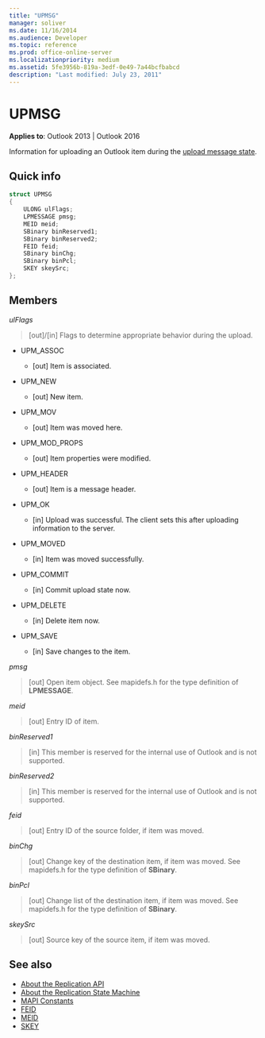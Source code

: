 ```yaml
---
title: "UPMSG"
manager: soliver
ms.date: 11/16/2014
ms.audience: Developer
ms.topic: reference
ms.prod: office-online-server
ms.localizationpriority: medium
ms.assetid: 5fe3956b-819a-3edf-0e49-7a44bcfbabcd
description: "Last modified: July 23, 2011"
---
```


# UPMSG

**Applies to**: Outlook 2013 | Outlook 2016 
  
Information for uploading an Outlook item during the [upload message state](upload-message-state.md).
  
## Quick info

```cpp
struct UPMSG 
{ 
    ULONG ulFlags; 
    LPMESSAGE pmsg; 
    MEID meid; 
    SBinary binReserved1; 
    SBinary binReserved2; 
    FEID feid; 
    SBinary binChg; 
    SBinary binPcl; 
    SKEY skeySrc; 
};
```

## Members

 _ulFlags_
  
> [out]/[in] Flags to determine appropriate behavior during the upload. 
    
  - UPM_ASSOC
    
    - [out] Item is associated.
    
  - UPM_NEW
    
    - [out] New item. 
    
  - UPM_MOV
    
    - [out] Item was moved here.
    
  - UPM_MOD_PROPS
    
    - [out] Item properties were modified.
    
  - UPM_HEADER
    
    - [out] Item is a message header.
    
  - UPM_OK
    
    - [in] Upload was successful. The client sets this after uploading information to the server.
    
  - UPM_MOVED
    
    - [in] Item was moved successfully.
    
  - UPM_COMMIT
    
    - [in] Commit upload state now.
    
  - UPM_DELETE
    
    - [in] Delete item now.
    
  - UPM_SAVE
    
    - [in] Save changes to the item.
    
_pmsg_
  
> [out] Open item object. See mapidefs.h for the type definition of **LPMESSAGE**. 
    
_meid_
  
> [out] Entry ID of item.
    
_binReserved1_
  
> [in] This member is reserved for the internal use of Outlook and is not supported. 
    
_binReserved2_
  
> [in] This member is reserved for the internal use of Outlook and is not supported. 
    
_feid_
  
> [out] Entry ID of the source folder, if item was moved.
    
_binChg_
  
> [out] Change key of the destination item, if item was moved. See mapidefs.h for the type definition of **SBinary**. 
    
_binPcl_
  
> [out] Change list of the destination item, if item was moved. See mapidefs.h for the type definition of **SBinary**. 
    
_skeySrc_
  
> [out] Source key of the source item, if item was moved.
    
## See also

- [About the Replication API](about-the-replication-api.md)
- [About the Replication State Machine](about-the-replication-state-machine.md)
- [MAPI Constants](mapi-constants.md)
- [FEID](feid.md)
- [MEID](meid.md)
- [SKEY](skey.md)


